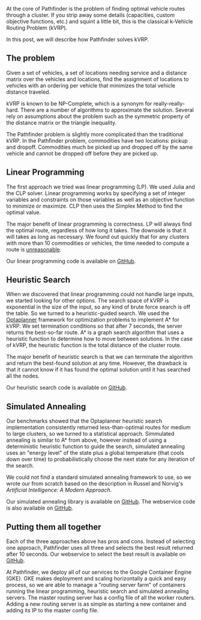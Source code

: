 <!--
Solving the k-Vehicle Routing Problem
By Adam Michael
-->

At the core of Pathfinder is the problem of finding optimal vehicle routes through a cluster. If you strip away some details (capacities, custom objective functions, etc.) and squint a little bit, this is the classical k-Vehicle Routing Problem (kVRP).

In this post, we will describe how Pathfinder solves kVRP.

## The problem
Given a set of vehicles, a set of locations needing service and a distance matrix over the vehicles and locations, find the assignment of locations to vehicles with an ordering per vehicle that minimizes the total vehicle distance traveled.

kVRP is known to be NP-Complete, which is a synonym for really-really-hard. There are a number of algorithms to approximate the solution. Several rely on assumptions about the problem such as the symmetric property of the distance matrix or the triangle inequality.

The Pathfinder problem is slightly more complicated than the traditional kVRP. In the Pathfinder problem, commodities have two locations: pickup and dropoff. Commodities much be picked up and dropped off by the same vehicle and cannot be dropped off before they are picked up.

## Linear Programming
The first approach we tried was linear programming (LP). We used Julia and the CLP solver. Linear programming works by specifying a set of integer variables and constraints on those variables as well as an objective function to minimize or maximize. CLP then uses the Simplex Method to find the optimal value.

The major benefit of linear programming is correctness. LP will always find the optimal route, regardless of how long it takes. The downside is that it will takes as long as necessary. We found out quickly that for any clusters with more than 10 commodities or vehicles, the time needed to compute a route is [unreasonable](https://github.com/CSSE497/pathfinder-routing/issues/1).

Our linear programming code is available on [GitHub](https://github.com/CSSE497/pathfinder-routing/tree/master/linearprogramming).

## Heuristic Search
When we discovered that linear programming could not handle large inputs, we started looking for other options. The search space of kVRP is exponential in the size of the input, so any kind of brute force search is off the table. So we turned to a heuristic-guided search. We used the [Optaplanner](http://www.optaplanner.org/) framework for optimization problems to implement A\* for kVRP. We set termination conditions so that after 7 seconds, the server returns the best-so-far route. A\* is a graph search algorithm that uses a heuristic function to determine how to move between solutions. In the case of kVRP, the heuristic function is the total distance of the cluster route.

The major benefit of heuristic search is that we can terminate the algorithm and return the best-found solution at any time. However, the drawback is that it cannot know if it has found the optimal solution until it has searched all the nodes.

Our heuristic search code is available on [GitHub](https://github.com/CSSE497/pathfinder-routing/tree/master/heuristicsearch).

## Simulated Annealing
Our benchmarks showed that the Optaplanner heuristic search implementation consistently returned less-than-optimal routes for medium to large clusters, so we turned to a statistical approach. Simmulated annealing is similar to A\* from above, however instead of using a deterministic heuristic function to guide the search, simulated annealing uses an "energy level" of the state plus a global temperature (that cools down over time) to probabilistically choose the next state for any iteration of the search.

We could not find a standard simulated annealing framework to use, so we wrote our from scratch based on the description in Russel and Norvig's *Artificial Intelligence: A Modern Approach*.

Our simulated annealing library is available on [GitHub](https://github.com/CSSE497/simulatedannealing). The webservice code is also available on [GitHub](https://github.com/CSSE497/pathfinder-routing/tree/master/simulatedannealing).

## Putting them all together
Each of the three approaches above has pros and cons. Instead of selecting one approach, Pathfinder uses all three and selects the best result returned after 10 seconds. Our webservice to select the best result is available on [GitHub](https://github.com/CSSE497/pathfinder-routing/tree/master/masterrouter).

At Pathfinder, we deploy all of our services to the Google Container Engine (GKE). GKE makes deployment and scaling horizontally a quick and easy process, so we are able to manage a "routing server farm" of containers running the linear programming, heuristic search and simulated annealing servers. The master routing server has a config file of all the worker routers. Adding a new routing server is as simple as starting a new container and adding its IP to the master config file.
